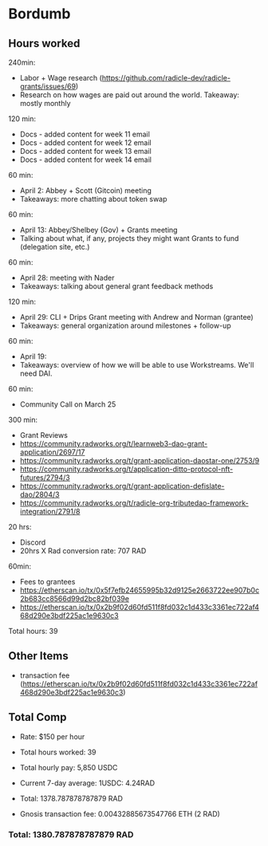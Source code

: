 # Bordumb

## Hours worked
240min:
* Labor + Wage research (https://github.com/radicle-dev/radicle-grants/issues/69)
* Research on how wages are paid out around the world. Takeaway: mostly monthly

120 min:
* Docs - added content for week 11 email
* Docs - added content for week 12 email
* Docs - added content for week 13 email
* Docs - added content for week 14 email

60 min:
* April 2: Abbey + Scott (Gitcoin) meeting
* Takeaways: more chatting about token swap

60 min:
* April 13: Abbey/Shelbey (Gov) + Grants meeting
* Talking about what, if any, projects they might want Grants to fund (delegation site, etc.)

60 min:
* April 28: meeting with Nader 
* Takeaways: talking about general grant feedback methods

120 min:
* April 29: CLI + Drips Grant meeting with Andrew and Norman (grantee)
* Takeaways: general organization around milestones + follow-up

60 min:
* April 19: 
* Takeaways: overview of how we will be able to use Workstreams. We'll need DAI.

60 min:
* Community Call on March 25

300 min: 
* Grant Reviews
* https://community.radworks.org/t/learnweb3-dao-grant-application/2697/17
* https://community.radworks.org/t/grant-application-daostar-one/2753/9
* https://community.radworks.org/t/application-ditto-protocol-nft-futures/2794/3
* https://community.radworks.org/t/grant-application-defislate-dao/2804/3
* https://community.radworks.org/t/radicle-org-tributedao-framework-integration/2791/8

20 hrs: 
* Discord 
* 20hrs X Rad conversion rate: 707 RAD

60min: 
* Fees to grantees
* https://etherscan.io/tx/0x5f7efb24655995b32d9125e2663722ee907b0c2b683cc8566d99d2bc82bf039e
* https://etherscan.io/tx/0x2b9f02d60fd511f8fd032c1d433c3361ec722af468d290e3bdf225ac1e9630c3

Total hours: 39

## Other Items

* transaction fee (https://etherscan.io/tx/0x2b9f02d60fd511f8fd032c1d433c3361ec722af468d290e3bdf225ac1e9630c3)

## Total Comp

* Rate: $150 per hour
* Total hours worked: 39
* Total hourly pay: 5,850 USDC
* Current 7-day average: 1USDC: 4.24RAD
* Total: 1378.787878787879 RAD

* Gnosis transaction fee: 0.00432885673547766 ETH (2 RAD)

### Total: 1380.787878787879 RAD
